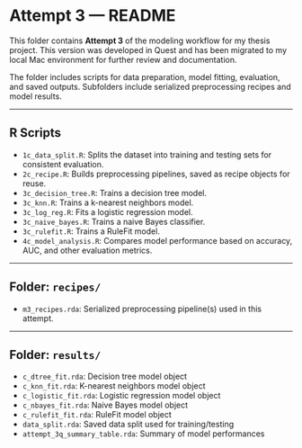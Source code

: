 # Attempt 3 — README

This folder contains **Attempt 3** of the modeling workflow for my thesis project. This version was developed in Quest and has been migrated to my local Mac environment for further review and documentation.

The folder includes scripts for data preparation, model fitting, evaluation, and saved outputs. Subfolders include serialized preprocessing recipes and model results.

---

## R Scripts

- `1c_data_split.R`: Splits the dataset into training and testing sets for consistent evaluation.
- `2c_recipe.R`: Builds preprocessing pipelines, saved as recipe objects for reuse.
- `3c_decision_tree.R`: Trains a decision tree model.
- `3c_knn.R`: Trains a k-nearest neighbors model.
- `3c_log_reg.R`: Fits a logistic regression model.
- `3c_naive_bayes.R`: Trains a naive Bayes classifier.
- `3c_rulefit.R`: Trains a RuleFit model.
- `4c_model_analysis.R`: Compares model performance based on accuracy, AUC, and other evaluation metrics.

---

## Folder: `recipes/`

- `m3_recipes.rda`: Serialized preprocessing pipeline(s) used in this attempt.

---

## Folder: `results/`

- `c_dtree_fit.rda`: Decision tree model object
- `c_knn_fit.rda`: K-nearest neighbors model object
- `c_logistic_fit.rda`: Logistic regression model object
- `c_nbayes_fit.rda`: Naive Bayes model object
- `c_rulefit_fit.rda`: RuleFit model object
- `data_split.rda`: Saved data split used for training/testing
- `attempt_3q_summary_table.rda`: Summary of model performances
